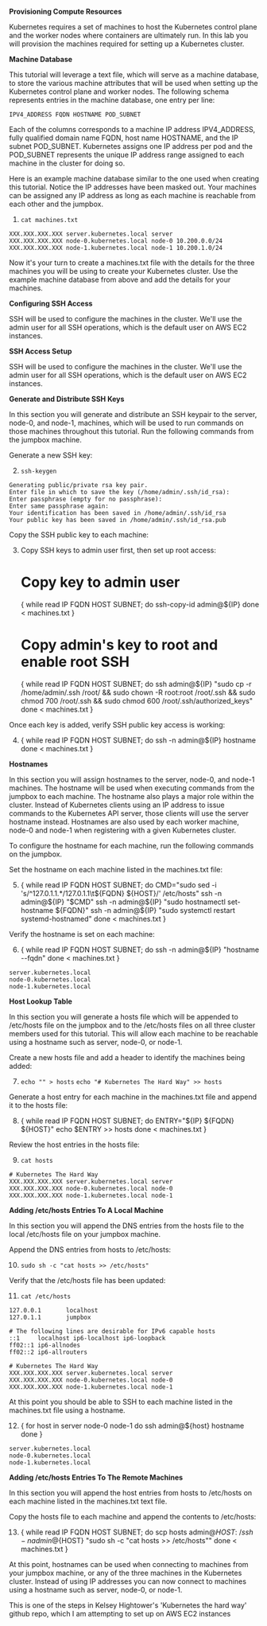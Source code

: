 **Provisioning Compute Resources**

Kubernetes requires a set of machines to host the Kubernetes control plane and the worker nodes where containers are ultimately run. In this lab you will provision the machines required for setting up a Kubernetes cluster.

**Machine Database**

This tutorial will leverage a text file, which will serve as a machine database, to store the various machine attributes that will be used when setting up the Kubernetes control plane and worker nodes. The following schema represents entries in the machine database, one entry per line:

`IPV4_ADDRESS FQDN HOSTNAME POD_SUBNET`

Each of the columns corresponds to a machine IP address IPV4_ADDRESS, fully qualified domain name FQDN, host name HOSTNAME, and the IP subnet POD_SUBNET. Kubernetes assigns one IP address per pod and the POD_SUBNET represents the unique IP address range assigned to each machine in the cluster for doing so.

Here is an example machine database similar to the one used when creating this tutorial. Notice the IP addresses have been masked out. Your machines can be assigned any IP address as long as each machine is reachable from each other and the jumpbox.

1. `cat machines.txt`

```
XXX.XXX.XXX.XXX server.kubernetes.local server
XXX.XXX.XXX.XXX node-0.kubernetes.local node-0 10.200.0.0/24
XXX.XXX.XXX.XXX node-1.kubernetes.local node-1 10.200.1.0/24
```

Now it's your turn to create a machines.txt file with the details for the three machines you will be using to create your Kubernetes cluster. Use the example machine database from above and add the details for your machines.

**Configuring SSH Access**

SSH will be used to configure the machines in the cluster. We'll use the admin user for all SSH operations, which is the default user on AWS EC2 instances.

**SSH Access Setup**

SSH will be used to configure the machines in the cluster. We'll use the admin user for all SSH operations, which is the default user on AWS EC2 instances.

**Generate and Distribute SSH Keys**

In this section you will generate and distribute an SSH keypair to the server, node-0, and node-1, machines, which will be used to run commands on those machines throughout this tutorial. Run the following commands from the jumpbox machine.

Generate a new SSH key:

2. `ssh-keygen`

```
Generating public/private rsa key pair.
Enter file in which to save the key (/home/admin/.ssh/id_rsa):
Enter passphrase (empty for no passphrase):
Enter same passphrase again:
Your identification has been saved in /home/admin/.ssh/id_rsa
Your public key has been saved in /home/admin/.ssh/id_rsa.pub
```

Copy the SSH public key to each machine:

3. Copy SSH keys to admin user first, then set up root access:

   # Copy key to admin user

   {
   while read IP FQDN HOST SUBNET; do
   ssh-copy-id admin@${IP}
   done < machines.txt
   }

   # Copy admin's key to root and enable root SSH

   {
   while read IP FQDN HOST SUBNET; do
   ssh admin@${IP} "sudo cp -r /home/admin/.ssh /root/ && sudo chown -R root:root /root/.ssh && sudo chmod 700 /root/.ssh && sudo chmod 600 /root/.ssh/authorized_keys"
   done < machines.txt
   }

Once each key is added, verify SSH public key access is working:

4.  {
    while read IP FQDN HOST SUBNET; do
    ssh -n admin@${IP} hostname
    done < machines.txt
    }

**Hostnames**

In this section you will assign hostnames to the server, node-0, and node-1 machines. The hostname will be used when executing commands from the jumpbox to each machine. The hostname also plays a major role within the cluster. Instead of Kubernetes clients using an IP address to issue commands to the Kubernetes API server, those clients will use the server hostname instead. Hostnames are also used by each worker machine, node-0 and node-1 when registering with a given Kubernetes cluster.

To configure the hostname for each machine, run the following commands on the jumpbox.

Set the hostname on each machine listed in the machines.txt file:

5.  {
    while read IP FQDN HOST SUBNET; do
    CMD="sudo sed -i 's/^127.0.1.1.\*/127.0.1.1\t${FQDN} ${HOST}/' /etc/hosts"
    ssh -n admin@${IP} "$CMD"
    ssh -n admin@${IP} "sudo hostnamectl set-hostname ${FQDN}"
    ssh -n admin@${IP} "sudo systemctl restart systemd-hostnamed"
    done < machines.txt
    }

Verify the hostname is set on each machine:

6.  {
    while read IP FQDN HOST SUBNET; do
    ssh -n admin@${IP} "hostname --fqdn"
    done < machines.txt
    }

```
server.kubernetes.local
node-0.kubernetes.local
node-1.kubernetes.local
```

**Host Lookup Table**

In this section you will generate a hosts file which will be appended to /etc/hosts file on the jumpbox and to the /etc/hosts files on all three cluster members used for this tutorial. This will allow each machine to be reachable using a hostname such as server, node-0, or node-1.

Create a new hosts file and add a header to identify the machines being added:

7. `echo "" > hosts`
   `echo "# Kubernetes The Hard Way" >> hosts`

Generate a host entry for each machine in the machines.txt file and append it to the hosts file:

8. {
   while read IP FQDN HOST SUBNET; do
   ENTRY="${IP} ${FQDN} ${HOST}"
   echo $ENTRY >> hosts
   done < machines.txt
   }

Review the host entries in the hosts file:

9. `cat hosts`

```
# Kubernetes The Hard Way
XXX.XXX.XXX.XXX server.kubernetes.local server
XXX.XXX.XXX.XXX node-0.kubernetes.local node-0
XXX.XXX.XXX.XXX node-1.kubernetes.local node-1
```

**Adding /etc/hosts Entries To A Local Machine**

In this section you will append the DNS entries from the hosts file to the local /etc/hosts file on your jumpbox machine.

Append the DNS entries from hosts to /etc/hosts:

10. `sudo sh -c "cat hosts >> /etc/hosts"`

Verify that the /etc/hosts file has been updated:

11. `cat /etc/hosts`

```
127.0.0.1       localhost
127.0.1.1       jumpbox

# The following lines are desirable for IPv6 capable hosts
::1     localhost ip6-localhost ip6-loopback
ff02::1 ip6-allnodes
ff02::2 ip6-allrouters

# Kubernetes The Hard Way
XXX.XXX.XXX.XXX server.kubernetes.local server
XXX.XXX.XXX.XXX node-0.kubernetes.local node-0
XXX.XXX.XXX.XXX node-1.kubernetes.local node-1
```

At this point you should be able to SSH to each machine listed in the machines.txt file using a hostname.

12. {
    for host in server node-0 node-1
    do ssh admin@${host} hostname
    done
    }

```
server.kubernetes.local
node-0.kubernetes.local
node-1.kubernetes.local
```

**Adding /etc/hosts Entries To The Remote Machines**

In this section you will append the host entries from hosts to /etc/hosts on each machine listed in the machines.txt text file.

Copy the hosts file to each machine and append the contents to /etc/hosts:

13. {
    while read IP FQDN HOST SUBNET; do
    scp hosts admin@${HOST}:~/
    ssh -n admin@${HOST} "sudo sh -c \"cat hosts >> /etc/hosts\""
    done < machines.txt
    }

At this point, hostnames can be used when connecting to machines from your jumpbox machine, or any of the three machines in the Kubernetes cluster. Instead of using IP addresses you can now connect to machines using a hostname such as server, node-0, or node-1.

This is one of the steps in Kelsey Hightower's 'Kubernetes the hard way' github repo, which I am attempting to set up on AWS EC2 instances
